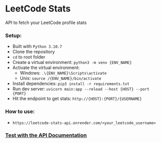 # LeetCode Stats

API to fetch your LeetCode profile stats

### Setup:

- Built with `Python 3.10.7`
- Clone the repository
- `cd` to root folder
- Create a virtual environment: `python3 -m venv {ENV_NAME}`
- Activate the virtual environment:
  - Windows: `.\{ENV_NAME}\Scripts\activate`
  - Unix: `source /{ENV_NAME}/bin/activate`
- Install dependencies: `pip3 install -r requirements.txt`
- Run dev server: `uvicorn main:app --reload --host {HOST} --port {PORT}`
- Hit the endpoint to get stats: `http://{HOST}:{PORT}/{USERNAME}`

### How to use:

- `https://leetcode-stats-api.onrender.com/<your_leetcode_username>`

### [Test with the API Documentation](https://leetcode-stats-api.onrender.com/docs)
